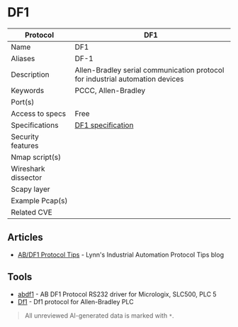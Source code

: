 # DF1

| Protocol | DF1 |
|---|---|
| Name | DF1 |
| Aliases | DF-1 |
| Description | Allen-Bradley serial communication protocol for industrial automation devices |
| Keywords | PCCC, Allen-Bradley |
| Port(s) |  |
| Access to specs | Free |
| Specifications | [DF1 specification](https://literature.rockwellautomation.com/idc/groups/literature/documents/rm/1770-rm516_-en-p.pdf) |
| Security features |  |
| Nmap script(s) |  |
| Wireshark dissector |  |
| Scapy layer |  |
| Example Pcap(s) |  |
| Related CVE |  |

## Articles
- [AB/DF1 Protocol Tips](http://iatips.com/df1_tips.html) - Lynn's Industrial Automation Protocol Tips blog
## Tools
- [abdf1](https://sourceforge.net/projects/abdf1/) - AB DF1 Protocol RS232 driver for Micrologix, SLC500, PLC 5
- [Df1](https://github.com/leicht/Df1) - Df1 protocol for Allen-Bradley PLC

> All unreviewed AI-generated data is marked with `*`.
